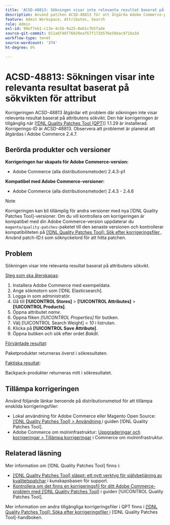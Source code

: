 ```yaml
---
title: 'ACSD-48813: Sökningen visar inte relevanta resultat baserat på sökvikten för attribut'
description: Använd patchen ACSD-48813 för att åtgärda Adobe Commerce-problemet där sökningen inte ger relevanta resultat baserat på attributens sökvikt.
feature: Admin Workspace, Attributes, Search
role: Admin
exl-id: 98ef7eb1-c13e-4c56-9a25-8e61cfb5fade
source-git-commit: 011a6f46f76029eaf67f172b576e58dac9710a3d
workflow-type: tm+mt
source-wordcount: '374'
ht-degree: 0%

---
```


# ACSD-48813: Sökningen visar inte relevanta resultat baserat på sökvikten för attribut

Korrigeringen ACSD-48813 åtgärdar ett problem där sökningen inte visar relevanta resultat baserat på attributens sökvikt. Den här korrigeringen är tillgänglig när [[!DNL Quality Patches Tool (QPT)]](https://experienceleague.adobe.com/sv/docs/commerce-operations/tools/quality-patches-tool/quality-patches-tool-to-self-serve-quality-patches) 1.1.29 är installerad. Korrigerings-ID är ACSD-48813. Observera att problemet är planerat att åtgärdas i Adobe Commerce 2.4.7.

## Berörda produkter och versioner

**Korrigeringen har skapats för Adobe Commerce-version:**

* Adobe Commerce (alla distributionsmetoder) 2.4.3-p1

**Kompatibel med Adobe Commerce-versioner:**

* Adobe Commerce (alla distributionsmetoder) 2.4.3 - 2.4.6

>[!NOTE]
>
>Korrigeringen kan bli tillämplig för andra versioner med nya [!DNL Quality Patches Tool]-versioner. Om du vill kontrollera om korrigeringen är kompatibel med din Adobe Commerce-version uppdaterar du `magento/quality-patches`-paketet till den senaste versionen och kontrollerar kompatibiliteten på [[!DNL Quality Patches Tool]: Sök efter korrigeringsfiler ](https://experienceleague.adobe.com/tools/commerce-quality-patches/index.html?lang=sv-SE). Använd patch-ID:t som söknyckelord för att hitta patchen.

## Problem

Sökningen visar inte relevanta resultat baserat på attributens sökvikt.

<u>Steg som ska återskapas</u>:

1. Installera Adobe Commerce med exempeldata.
1. Ange sökmotorn som [!DNL Elasticsearch].
1. Logga in som administratör.
1. Gå till **[!UICONTROL Stores]** > **[!UICONTROL Attributes]** > **[!UICONTROL Products]**.
1. Öppna attributet *name*.
1. Öppna fliken *[!UICONTROL Properties]* för butiken.
1. Välj [!UICONTROL Search Weight] = *10* i listrutan.
1. Klicka på **[!UICONTROL Save Attribute]**.
1. Öppna butiken och sök efter ordet *Bakåt*.

<u>Förväntade resultat</u>:

Paketprodukter returneras överst i sökresultaten.

<u>Faktiska resultat</u>:

Backpack-produkter returneras mitt i sökresultatet.

## Tillämpa korrigeringen

Använd följande länkar beroende på distributionsmetod för att tillämpa enskilda korrigeringsfiler:

* Lokal användning för Adobe Commerce eller Magento Open Source: [[!DNL Quality Patches Tool] > Användning ](/help/tools/quality-patches-tool/usage.md) i guiden [!DNL Quality Patches Tool].
* Adobe Commerce om molninfrastruktur: [Uppgraderingar och korrigeringar > Tillämpa korrigeringar](https://experienceleague.adobe.com/docs/commerce-cloud-service/user-guide/develop/upgrade/apply-patches.html?lang=sv-SE) i Commerce om molninfrastruktur.

## Relaterad läsning

Mer information om [!DNL Quality Patches Tool] finns i:

* [[!DNL Quality Patches Tool] släppt: ett nytt verktyg för självbetjäning av kvalitetspatchar](https://experienceleague.adobe.com/sv/docs/commerce-operations/tools/quality-patches-tool/quality-patches-tool-to-self-serve-quality-patches) i kunskapsbasen för support.
* [Kontrollera om det finns en korrigeringsfil för ditt Adobe Commerce-problem med  [!DNL Quality Patches Tool]](/help/tools/quality-patches-tool/patches-available-in-qpt/check-patch-for-magento-issue-with-magento-quality-patches.md) i guiden [!UICONTROL Quality Patches Tool].


Mer information om andra tillgängliga korrigeringsfiler i QPT finns i [[!DNL Quality Patches Tool]: Söka efter korrigeringsfiler ](https://experienceleague.adobe.com/tools/commerce-quality-patches/index.html?lang=sv-SE) i [!DNL Quality Patches Tool]-handboken.

